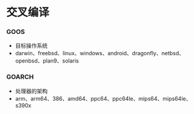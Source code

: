# 交叉编译

### GOOS

* 目标操作系统
* darwin、freebsd、linux、windows、android、dragonfly、netbsd、openbsd、plan9、solaris

### GOARCH

* 处理器的架构
* arm、arm64、386、amd64、ppc64、ppc64le、mips64、mips64le、s390x